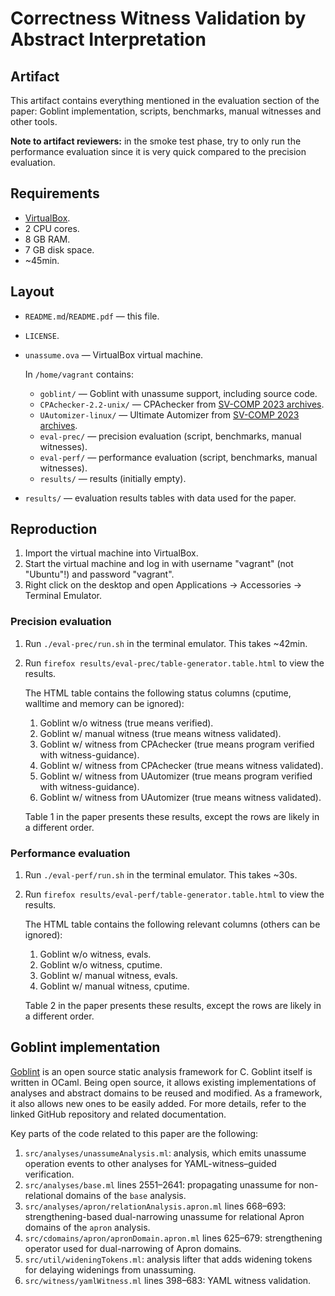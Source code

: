 # Correctness Witness Validation by Abstract Interpretation
## Artifact

This artifact contains everything mentioned in the evaluation section of the paper: Goblint implementation, scripts, benchmarks, manual witnesses and other tools.

**Note to artifact reviewers:** in the smoke test phase, try to only run the performance evaluation since it is very quick compared to the precision evaluation.

## Requirements
* [VirtualBox](https://www.virtualbox.org/).
* 2 CPU cores.
* 8 GB RAM.
* 7 GB disk space.
* ~45min.

## Layout
* `README.md`/`README.pdf` — this file.
* `LICENSE`.
* `unassume.ova` — VirtualBox virtual machine.

    In `/home/vagrant` contains:

    * `goblint/` ­— Goblint with unassume support, including source code.
    * `CPAchecker-2.2-unix/` — CPAchecker from [SV-COMP 2023 archives](https://gitlab.com/sosy-lab/sv-comp/archives-2023).
    * `UAutomizer-linux/` — Ultimate Automizer from [SV-COMP 2023 archives](https://gitlab.com/sosy-lab/sv-comp/archives-2023).
    * `eval-prec/` — precision evaluation (script, benchmarks, manual witnesses).
    * `eval-perf/` — performance evaluation (script, benchmarks, manual witnesses).
    * `results/` — results (initially empty).

* `results/` — evaluation results tables with data used for the paper.

## Reproduction
1. Import the virtual machine into VirtualBox.
2. Start the virtual machine and log in with username "vagrant" (not "Ubuntu"!) and password "vagrant".
3. Right click on the desktop and open Applications → Accessories → Terminal Emulator.

### Precision evaluation
1. Run `./eval-prec/run.sh` in the terminal emulator. This takes ~42min.
2. Run `firefox results/eval-prec/table-generator.table.html` to view the results.

    The HTML table contains the following status columns (cputime, walltime and memory can be ignored):

    1. Goblint w/o witness (true means verified).
    2. Goblint w/ manual witness (true means witness validated).
    3. Goblint w/ witness from CPAchecker (true means program verified with witness-guidance).
    4. Goblint w/ witness from CPAchecker (true means witness validated).
    5. Goblint w/ witness from UAutomizer (true means program verified with witness-guidance).
    6. Goblint w/ witness from UAutomizer (true means witness validated).

   Table 1 in the paper presents these results, except the rows are likely in a different order.

### Performance evaluation
1. Run `./eval-perf/run.sh` in the terminal emulator. This takes ~30s.
2. Run `firefox results/eval-perf/table-generator.table.html` to view the results.

    The HTML table contains the following relevant columns (others can be ignored):

    1. Goblint w/o witness, evals.
    2. Goblint w/o witness, cputime.
    3. Goblint w/ manual witness, evals.
    4. Goblint w/ manual witness, cputime.

   Table 2 in the paper presents these results, except the rows are likely in a different order.


## Goblint implementation
[Goblint](https://github.com/goblint/analyzer) is an open source static analysis framework for C.
Goblint itself is written in OCaml.
Being open source, it allows existing implementations of analyses and abstract domains to be reused and modified.
As a framework, it also allows new ones to be easily added.
For more details, refer to the linked GitHub repository and related documentation.

Key parts of the code related to this paper are the following:

1. `src/analyses/unassumeAnalysis.ml`: analysis, which emits unassume operation events to other analyses for YAML-witness–guided verification.
2. `src/analyses/base.ml` lines 2551–2641: propagating unassume for non-relational domains of the `base` analysis.
3. `src/analyses/apron/relationAnalysis.apron.ml` lines 668–693: strengthening-based dual-narrowing unassume for relational Apron domains of the `apron` analysis.
4. `src/cdomains/apron/apronDomain.apron.ml` lines 625–679: strengthening operator used for dual-narrowing of Apron domains.
5. `src/util/wideningTokens.ml`: analysis lifter that adds widening tokens for delaying widenings from unassuming.
6. `src/witness/yamlWitness.ml` lines 398–683: YAML witness validation.
